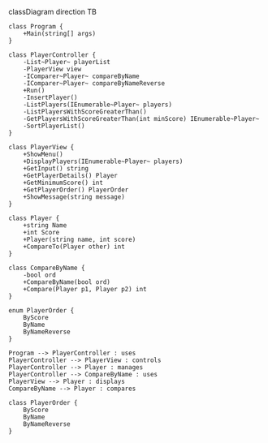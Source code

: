 classDiagram
    direction TB

    class Program {
        +Main(string[] args)
    }

    class PlayerController {
        -List~Player~ playerList
        -PlayerView view
        -IComparer~Player~ compareByName
        -IComparer~Player~ compareByNameReverse
        +Run()
        -InsertPlayer()
        -ListPlayers(IEnumerable~Player~ players)
        -ListPlayersWithScoreGreaterThan()
        -GetPlayersWithScoreGreaterThan(int minScore) IEnumerable~Player~
        -SortPlayerList()
    }

    class PlayerView {
        +ShowMenu()
        +DisplayPlayers(IEnumerable~Player~ players)
        +GetInput() string
        +GetPlayerDetails() Player
        +GetMinimumScore() int
        +GetPlayerOrder() PlayerOrder
        +ShowMessage(string message)
    }

    class Player {
        +string Name
        +int Score
        +Player(string name, int score)
        +CompareTo(Player other) int
    }

    class CompareByName {
        -bool ord
        +CompareByName(bool ord)
        +Compare(Player p1, Player p2) int
    }

    enum PlayerOrder {
        ByScore
        ByName
        ByNameReverse
    }

    Program --> PlayerController : uses
    PlayerController --> PlayerView : controls
    PlayerController --> Player : manages
    PlayerController --> CompareByName : uses
    PlayerView --> Player : displays
    CompareByName --> Player : compares

    class PlayerOrder {
        ByScore
        ByName
        ByNameReverse
    }
